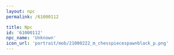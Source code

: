 ```yaml
---
layout: npc
permalink: /61000112

title: Npc
id: '61000112'
npc_name: 'Unknown'
icon_url: 'portrait/mob/21000222_m_chesspiecespawnblack_p.png'
---
```

